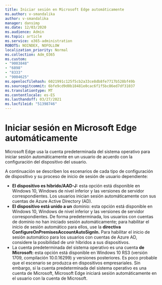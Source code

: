 ```yaml
---
title: Iniciar sesión en Microsoft Edge automáticamente
ms.author: v-smandalika
author: v-smandalika
manager: dansimp
ms.date: 12/03/2020
ms.audience: Admin
ms.topic: article
ms.service: o365-administration
ROBOTS: NOINDEX, NOFOLLOW
localization_priority: Normal
ms.collection: Adm_O365
ms.custom:
- "9003848"
- "6898"
- "8333"
- "9004625"
ms.openlocfilehash: 6021991c125f5cb2a33ce8db8fe7717b528bf49b
ms.sourcegitcommit: 6bfe9cd9d0b18481e0cac6f1f5bc86ed7df31037
ms.translationtype: MT
ms.contentlocale: es-ES
ms.lasthandoff: 03/27/2021
ms.locfileid: "51398746"
---
```

# <a name="sign-in-to-microsoft-edge-automatically"></a>Iniciar sesión en Microsoft Edge automáticamente

Microsoft Edge usa la cuenta predeterminada del sistema operativo para iniciar sesión automáticamente en un usuario de acuerdo con la configuración del dispositivo del usuario. 

A continuación se describen los escenarios de cada tipo de configuración de dispositivo y su proceso de inicio de sesión de usuario dependiente:

- **El dispositivo es híbrido/AAD-J:** esta opción está disponible en Windows 10, Windows de nivel inferior y las versiones de servidor correspondientes. Los usuarios inician sesión automáticamente con sus cuentas de Azure Active Directory (AD).
- **El dispositivo está unido a un** dominio: esta opción está disponible en Windows 10, Windows de nivel inferior y las versiones de servidor correspondientes. De forma predeterminada, los usuarios con cuentas de dominio no han iniciado sesión automáticamente; para habilitar el inicio de sesión automático para ellos, use la **directiva ConfigureOnPremisesAccountAutoSignIn.** Para habilitar el inicio de sesión automático para los usuarios con cuentas de Azure AD, considere la posibilidad de unir híbridos a sus dispositivos.
- La cuenta predeterminada del sistema operativo es una cuenta **de Microsoft:** esta opción está disponible en Windows 10 RS3 (versión 1709, compilación 10.0.16299) y versiones posteriores. Es poco probable que el escenario se produzca en dispositivos empresariales. Sin embargo, si la cuenta predeterminada del sistema operativo es una cuenta de Microsoft, Microsoft Edge iniciará sesión automáticamente en el usuario con la cuenta de Microsoft.
 
 
